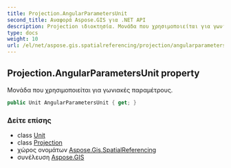 ```yaml
---
title: Projection.AngularParametersUnit
second_title: Αναφορά Aspose.GIS για .NET API
description: Projection ιδιοκτησία. Μονάδα που χρησιμοποιείται για γωνιακές παραμέτρους.
type: docs
weight: 10
url: /el/net/aspose.gis.spatialreferencing/projection/angularparametersunit/
---
```

## Projection.AngularParametersUnit property

Μονάδα που χρησιμοποιείται για γωνιακές παραμέτρους.

```csharp
public Unit AngularParametersUnit { get; }
```

### Δείτε επίσης

* class [Unit](../../unit/)
* class [Projection](../)
* χώρος ονομάτων [Aspose.Gis.SpatialReferencing](../../projection/)
* συνέλευση [Aspose.GIS](../../../)


